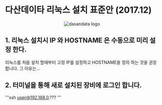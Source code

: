# 다산데이타 리눅스 설치 표준안 (2017.12)

<p align="center">
<img src="http://www.dasandata.co.kr/dasanlogo.jpg" alt="dasandata logo">
</p>

## 1. 리눅스 설치시 IP 와 HOSTNAME 은 수동으로 미리 설정 한다.
 리눅스를 처음 설치 할때부터 고정 IP를 설정하고 HOSTNAME을 정의 하는 것을 권장 합니다.
그 이유는...

## 2. 터미널을 통해 새로 설치된 장비에 로그인 합니다.

'''ssh user@192.168.0.???
'''

